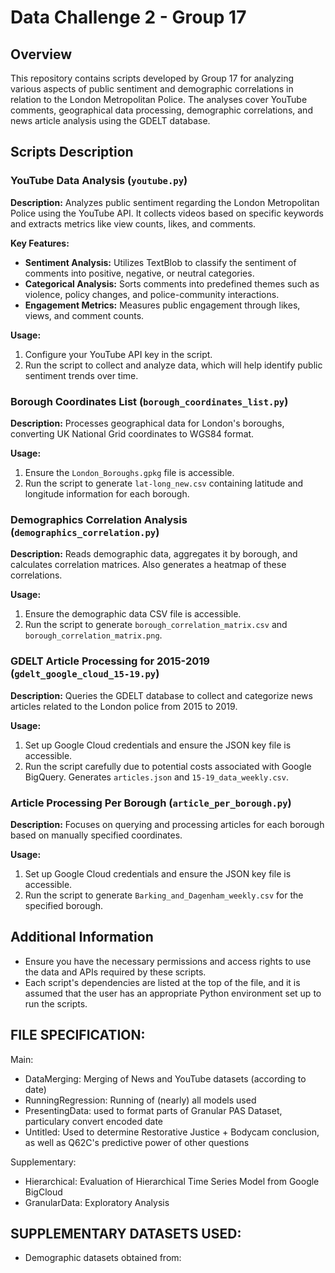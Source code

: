 # Data Challenge 2 - Group 17

## Overview
This repository contains scripts developed by Group 17 for analyzing various aspects of public sentiment and demographic correlations in relation to the London Metropolitan Police. The analyses cover YouTube comments, geographical data processing, demographic correlations, and news article analysis using the GDELT database.

## Scripts Description

### YouTube Data Analysis (`youtube.py`)
**Description:** Analyzes public sentiment regarding the London Metropolitan Police using the YouTube API. It collects videos based on specific keywords and extracts metrics like view counts, likes, and comments.

**Key Features:**
- **Sentiment Analysis:** Utilizes TextBlob to classify the sentiment of comments into positive, negative, or neutral categories.
- **Categorical Analysis:** Sorts comments into predefined themes such as violence, policy changes, and police-community interactions.
- **Engagement Metrics:** Measures public engagement through likes, views, and comment counts.

**Usage:**
1. Configure your YouTube API key in the script.
2. Run the script to collect and analyze data, which will help identify public sentiment trends over time.

### Borough Coordinates List (`borough_coordinates_list.py`)
**Description:** Processes geographical data for London's boroughs, converting UK National Grid coordinates to WGS84 format.

**Usage:**
1. Ensure the `London_Boroughs.gpkg` file is accessible.
2. Run the script to generate `lat-long_new.csv` containing latitude and longitude information for each borough.

### Demographics Correlation Analysis (`demographics_correlation.py`)
**Description:** Reads demographic data, aggregates it by borough, and calculates correlation matrices. Also generates a heatmap of these correlations.

**Usage:**
1. Ensure the demographic data CSV file is accessible.
2. Run the script to generate `borough_correlation_matrix.csv` and `borough_correlation_matrix.png`.

### GDELT Article Processing for 2015-2019 (`gdelt_google_cloud_15-19.py`)
**Description:** Queries the GDELT database to collect and categorize news articles related to the London police from 2015 to 2019.

**Usage:**
1. Set up Google Cloud credentials and ensure the JSON key file is accessible.
2. Run the script carefully due to potential costs associated with Google BigQuery. Generates `articles.json` and `15-19_data_weekly.csv`.

### Article Processing Per Borough (`article_per_borough.py`)
**Description:** Focuses on querying and processing articles for each borough based on manually specified coordinates.

**Usage:**
1. Set up Google Cloud credentials and ensure the JSON key file is accessible.
2. Run the script to generate `Barking_and_Dagenham_weekly.csv` for the specified borough.

## Additional Information
- Ensure you have the necessary permissions and access rights to use the data and APIs required by these scripts.
- Each script's dependencies are listed at the top of the file, and it is assumed that the user has an appropriate Python environment set up to run the scripts.

## FILE SPECIFICATION:
Main:
- DataMerging: Merging of News and YouTube datasets (according to date)
- RunningRegression: Running of (nearly) all models used
- PresentingData: used to format parts of Granular PAS Dataset, particulary convert encoded date
- Untitled: Used to determine Restorative Justice + Bodycam conclusion, as well as Q62C's predictive power of other questions

Supplementary:
- Hierarchical: Evaluation of Hierarchical Time Series Model from Google BigCloud
- GranularData: Exploratory Analysis

## SUPPLEMENTARY DATASETS USED:
- Demographic datasets obtained from: 